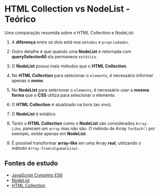 # HTML Collection vs NodeList - Teórico
Uma comparação resumida sobre o HTML Collection e NodeList:

1. A **diferença** entre os dois está nos ``métodos`` e ``propriedades``.

2. Outro detalhe é que quando uma **NodeList** é retornada com **querySelectorAll** ela permanece ``estática``.

3. O **NodeList** possui mais métodos que o **HTML Collection**.

4. No **HTML Collection** para selecionar o ``elemento``, é necessário informar apenas o **nome**.

5. No **NodeList** para selecionar o ``elemento``, é necessário usar a **mesma forma** que o **CSS** utiliza para selecionar o elemento.

6. O **HTML Collection** é atualizado na hora (ao vivo).

7. O **NodeList** é estático.
 
8. Tanto o **HTML Collection** como o **NodeList** são considerados ``Array-Like``, parecem um ``array`` mas não são. O método de Array ``forEach()`` por exemplo, existe apenas em **NodeList**.

9. É possível transformar **array-like** em uma Array **real**, utilizando o método ``Array.from(algumaCoisa)``.

## Fontes de estudo
- [JavaScript Completo ES6](https://www.origamid.com/curso/javascript-completo-es6/0303-selecao-de-elementos-2)
- [NodeList](https://developer.mozilla.org/pt-BR/docs/Web/API/NodeList)
- [HTML Collection](https://developer.mozilla.org/pt-BR/docs/Web/API/HTMLCollection)
